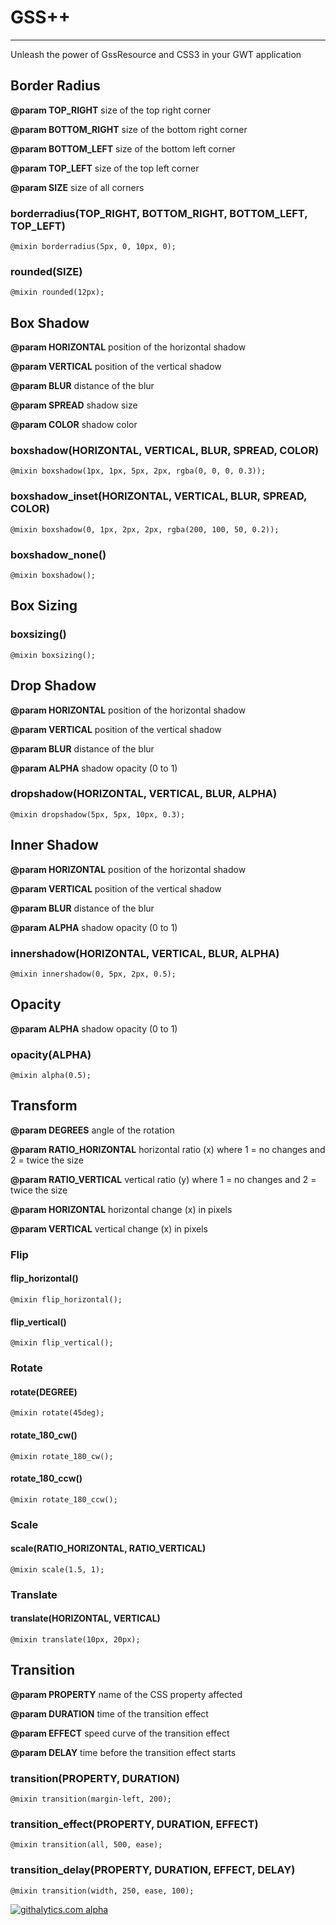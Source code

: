 # GSS++
---

Unleash the power of GssResource and CSS3 in your GWT application

## Border Radius

**@param TOP_RIGHT** size of the top right corner

**@param BOTTOM_RIGHT** size of the bottom right corner

**@param BOTTOM_LEFT** size of the bottom left corner

**@param TOP_LEFT** size of the top left corner

**@param SIZE** size of all corners

### borderradius(TOP_RIGHT, BOTTOM_RIGHT, BOTTOM_LEFT, TOP_LEFT)

```
@mixin borderradius(5px, 0, 10px, 0);
```

### rounded(SIZE)

```
@mixin rounded(12px);
```

## Box Shadow

**@param HORIZONTAL** position of the horizontal shadow

**@param VERTICAL** position of the vertical shadow

**@param BLUR** distance of the blur

**@param SPREAD** shadow size

**@param COLOR** shadow color

### boxshadow(HORIZONTAL, VERTICAL, BLUR, SPREAD, COLOR)

```
@mixin boxshadow(1px, 1px, 5px, 2px, rgba(0, 0, 0, 0.3));
```

### boxshadow_inset(HORIZONTAL, VERTICAL, BLUR, SPREAD, COLOR)

```
@mixin boxshadow(0, 1px, 2px, 2px, rgba(200, 100, 50, 0.2));
```

### boxshadow_none()

```
@mixin boxshadow();
```

## Box Sizing

### boxsizing()

```
@mixin boxsizing();
```

## Drop Shadow

**@param HORIZONTAL** position of the horizontal shadow

**@param VERTICAL** position of the vertical shadow

**@param BLUR** distance of the blur

**@param ALPHA** shadow opacity (0 to 1)

### dropshadow(HORIZONTAL, VERTICAL, BLUR, ALPHA)

```
@mixin dropshadow(5px, 5px, 10px, 0.3);
```

## Inner Shadow

**@param HORIZONTAL** position of the horizontal shadow

**@param VERTICAL** position of the vertical shadow

**@param BLUR** distance of the blur

**@param ALPHA** shadow opacity (0 to 1)

### innershadow(HORIZONTAL, VERTICAL, BLUR, ALPHA)

```
@mixin innershadow(0, 5px, 2px, 0.5);
```

## Opacity

**@param ALPHA** shadow opacity (0 to 1)

### opacity(ALPHA)

```
@mixin alpha(0.5);
```

## Transform

**@param DEGREES** angle of the rotation

**@param RATIO_HORIZONTAL** horizontal ratio (x) where 1 = no changes and 2 = twice the size

**@param RATIO_VERTICAL** vertical ratio (y) where 1 = no changes and 2 = twice the size

**@param HORIZONTAL** horizontal change (x) in pixels

**@param VERTICAL** vertical change (x) in pixels

### Flip

#### flip_horizontal()

```
@mixin flip_horizontal();
```

#### flip_vertical()

```
@mixin flip_vertical();
```

### Rotate

#### rotate(DEGREE)

```
@mixin rotate(45deg);
```

#### rotate_180_cw()

```
@mixin rotate_180_cw();
```

#### rotate_180_ccw()

```
@mixin rotate_180_ccw();
```

### Scale

#### scale(RATIO_HORIZONTAL, RATIO_VERTICAL)

```
@mixin scale(1.5, 1);
```

### Translate

#### translate(HORIZONTAL, VERTICAL)

```
@mixin translate(10px, 20px);
```

## Transition

**@param PROPERTY** name of the CSS property affected

**@param DURATION** time of the transition effect

**@param EFFECT** speed curve of the transition effect

**@param DELAY** time before the transition effect starts

### transition(PROPERTY, DURATION)

```
@mixin transition(margin-left, 200);
```

### transition_effect(PROPERTY, DURATION, EFFECT)

```
@mixin transition(all, 500, ease);
```

### transition_delay(PROPERTY, DURATION, EFFECT, DELAY)

```
@mixin transition(width, 250, ease, 100);
```

[![githalytics.com alpha](https://cruel-carlota.pagodabox.com/1311ada6eea0f07afe1d477bcd1720da "githalytics.com")](http://githalytics.com/ArcBees/gss-plus-plus)

